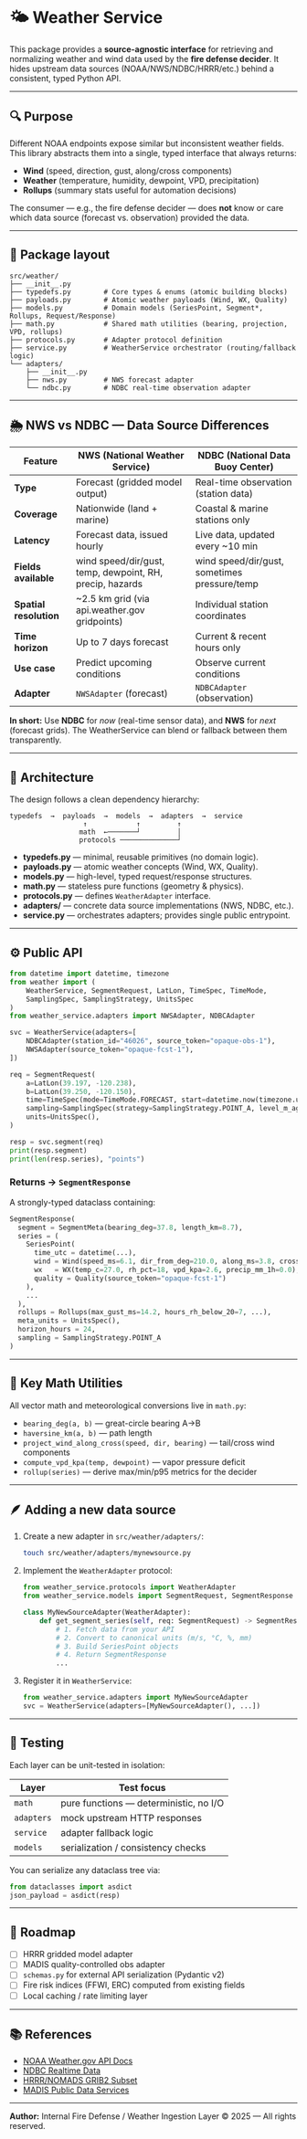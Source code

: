 # 🌤️ Weather Service

This package provides a **source-agnostic interface** for retrieving and normalizing
weather and wind data used by the **fire defense decider**.
It hides upstream data sources (NOAA/NWS/NDBC/HRRR/etc.) behind a consistent,
typed Python API.

---

## 🔍 Purpose

Different NOAA endpoints expose similar but inconsistent weather fields.
This library abstracts them into a single, typed interface that always returns:

- **Wind** (speed, direction, gust, along/cross components)
- **Weather** (temperature, humidity, dewpoint, VPD, precipitation)
- **Rollups** (summary stats useful for automation decisions)

The consumer — e.g., the fire defense decider — does **not** know or care which
data source (forecast vs. observation) provided the data.

---

## 🧱 Package layout

```
src/weather/
├── __init__.py
├── typedefs.py        # Core types & enums (atomic building blocks)
├── payloads.py        # Atomic weather payloads (Wind, WX, Quality)
├── models.py          # Domain models (SeriesPoint, Segment*, Rollups, Request/Response)
├── math.py            # Shared math utilities (bearing, projection, VPD, rollups)
├── protocols.py       # Adapter protocol definition
├── service.py         # WeatherService orchestrator (routing/fallback logic)
└── adapters/
    ├── __init__.py
    ├── nws.py         # NWS forecast adapter
    └── ndbc.py        # NDBC real-time observation adapter
```

---

## 🌦️ NWS vs NDBC — Data Source Differences

| Feature                | **NWS (National Weather Service)**                       | **NDBC (National Data Buoy Center)**         |
| ---------------------- | -------------------------------------------------------- | -------------------------------------------- |
| **Type**               | Forecast (gridded model output)                          | Real-time observation (station data)         |
| **Coverage**           | Nationwide (land + marine)                               | Coastal & marine stations only               |
| **Latency**            | Forecast data, issued hourly                             | Live data, updated every ~10 min             |
| **Fields available**   | wind speed/dir/gust, temp, dewpoint, RH, precip, hazards | wind speed/dir/gust, sometimes pressure/temp |
| **Spatial resolution** | ~2.5 km grid (via api.weather.gov gridpoints)            | Individual station coordinates               |
| **Time horizon**       | Up to 7 days forecast                                    | Current & recent hours only                  |
| **Use case**           | Predict upcoming conditions                              | Observe current conditions                   |
| **Adapter**            | `NWSAdapter` (forecast)                                  | `NDBCAdapter` (observation)                  |

**In short:**
Use **NDBC** for _now_ (real-time sensor data), and **NWS** for _next_ (forecast grids).
The WeatherService can blend or fallback between them transparently.

---

## 🧩 Architecture

The design follows a clean dependency hierarchy:

```
typedefs  →  payloads  →  models  →  adapters  →  service
                  ↑            ↑         ↑
                 math  ←───────┘         │
                 protocols ──────────────┘
```

- **typedefs.py** — minimal, reusable primitives (no domain logic).
- **payloads.py** — atomic weather concepts (Wind, WX, Quality).
- **models.py** — high-level, typed request/response structures.
- **math.py** — stateless pure functions (geometry & physics).
- **protocols.py** — defines `WeatherAdapter` interface.
- **adapters/** — concrete data source implementations (NWS, NDBC, etc.).
- **service.py** — orchestrates adapters; provides single public entrypoint.

---

## ⚙️ Public API

```python
from datetime import datetime, timezone
from weather import (
    WeatherService, SegmentRequest, LatLon, TimeSpec, TimeMode,
    SamplingSpec, SamplingStrategy, UnitsSpec
)
from weather_service.adapters import NWSAdapter, NDBCAdapter

svc = WeatherService(adapters=[
    NDBCAdapter(station_id="46026", source_token="opaque-obs-1"),
    NWSAdapter(source_token="opaque-fcst-1"),
])

req = SegmentRequest(
    a=LatLon(39.197, -120.238),
    b=LatLon(39.250, -120.150),
    time=TimeSpec(mode=TimeMode.FORECAST, start=datetime.now(timezone.utc), hours=24),
    sampling=SamplingSpec(strategy=SamplingStrategy.POINT_A, level_m_agl=10),
    units=UnitsSpec(),
)

resp = svc.segment(req)
print(resp.segment)
print(len(resp.series), "points")
```

### Returns → `SegmentResponse`

A strongly-typed dataclass containing:

```python
SegmentResponse(
  segment = SegmentMeta(bearing_deg=37.8, length_km=8.7),
  series = (
    SeriesPoint(
      time_utc = datetime(...),
      wind = Wind(speed_ms=6.1, dir_from_deg=210.0, along_ms=3.8, cross_ms=-4.7),
      wx   = WX(temp_c=27.0, rh_pct=18, vpd_kpa=2.6, precip_mm_1h=0.0),
      quality = Quality(source_token="opaque-fcst-1")
    ),
    ...
  ),
  rollups = Rollups(max_gust_ms=14.2, hours_rh_below_20=7, ...),
  meta_units = UnitsSpec(),
  horizon_hours = 24,
  sampling = SamplingStrategy.POINT_A
)
```

---

## 🧮 Key Math Utilities

All vector math and meteorological conversions live in `math.py`:

- `bearing_deg(a, b)` — great-circle bearing A→B
- `haversine_km(a, b)` — path length
- `project_wind_along_cross(speed, dir, bearing)` — tail/cross wind components
- `compute_vpd_kpa(temp, dewpoint)` — vapor pressure deficit
- `rollup(series)` — derive max/min/p95 metrics for the decider

---

## 🪶 Adding a new data source

1. Create a new adapter in `src/weather/adapters/`:
   ```bash
   touch src/weather/adapters/mynewsource.py
   ```
2. Implement the `WeatherAdapter` protocol:

   ```python
   from weather_service.protocols import WeatherAdapter
   from weather_service.models import SegmentRequest, SegmentResponse

   class MyNewSourceAdapter(WeatherAdapter):
       def get_segment_series(self, req: SegmentRequest) -> SegmentResponse:
           # 1. Fetch data from your API
           # 2. Convert to canonical units (m/s, °C, %, mm)
           # 3. Build SeriesPoint objects
           # 4. Return SegmentResponse
           ...
   ```

3. Register it in `WeatherService`:
   ```python
   from weather_service.adapters import MyNewSourceAdapter
   svc = WeatherService(adapters=[MyNewSourceAdapter(), ...])
   ```

---

## 🧪 Testing

Each layer can be unit-tested in isolation:

| Layer      | Test focus                             |
| ---------- | -------------------------------------- |
| `math`     | pure functions — deterministic, no I/O |
| `adapters` | mock upstream HTTP responses           |
| `service`  | adapter fallback logic                 |
| `models`   | serialization / consistency checks     |

You can serialize any dataclass tree via:

```python
from dataclasses import asdict
json_payload = asdict(resp)
```

---

## 🧭 Roadmap

- [ ] HRRR gridded model adapter
- [ ] MADIS quality-controlled obs adapter
- [ ] `schemas.py` for external API serialization (Pydantic v2)
- [ ] Fire risk indices (FFWI, ERC) computed from existing fields
- [ ] Local caching / rate limiting layer

---

## 📚 References

- [NOAA Weather.gov API Docs](https://www.weather.gov/documentation/services-web-api)
- [NDBC Realtime Data](https://www.ndbc.noaa.gov/)
- [HRRR/NOMADS GRIB2 Subset](https://nomads.ncep.noaa.gov/)
- [MADIS Public Data Services](https://madis.ncep.noaa.gov/)

---

**Author:**
Internal Fire Defense / Weather Ingestion Layer
© 2025 — All rights reserved.
